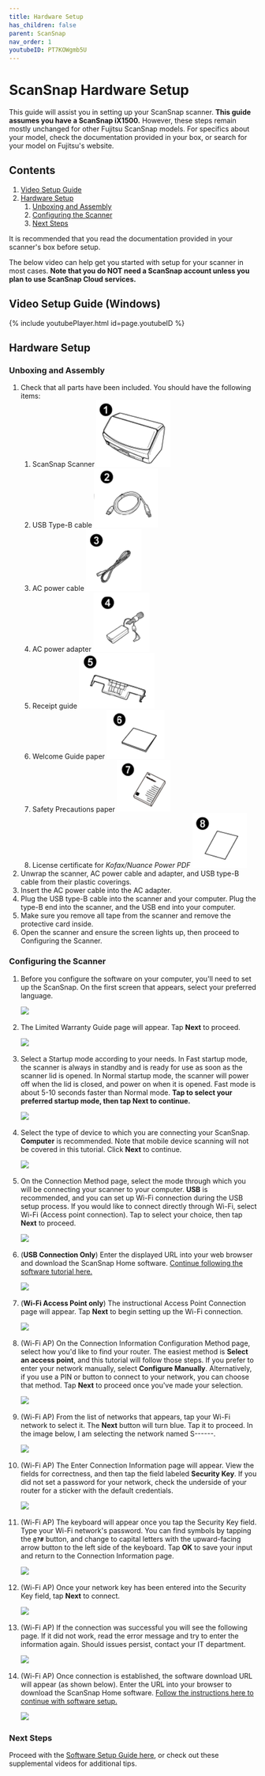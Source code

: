 ```yaml
---
title: Hardware Setup
has_children: false
parent: ScanSnap
nav_order: 1
youtubeID: PT7KOWgmb5U
---
```


# ScanSnap Hardware Setup

This guide will assist you in setting up your ScanSnap scanner. **This guide assumes you have a ScanSnap iX1500.** However, these steps remain mostly unchanged for other Fujitsu ScanSnap models. For specifics about your model, check the documentation provided in your box, or search for your model on Fujitsu's website.

## Contents
1. <a href="#video-setup-guide-windows">Video Setup Guide</a>
2. <a href="#hardware-setup">Hardware Setup</a>
     1. <a href="#unboxing-and-assembly">Unboxing and Assembly</a>
     2. <a href="#configuring-the-scanner">Configuring the Scanner</a>
     3. <a href="#next-steps">Next Steps</a>

It is recommended that you read the documentation provided in your scanner's box before setup.

The below video can help get you started with setup for your scanner in most cases. **Note that you do NOT need a ScanSnap account unless you plan to use ScanSnap Cloud services.**

## Video Setup Guide (Windows)
{% include youtubePlayer.html id=page.youtubeID %}

## Hardware Setup

### Unboxing and Assembly
1. Check that all parts have been included. You should have the following items:
     1. ScanSnap Scanner <img src="/assets/scansnap/1scansnap.png" />
     2. USB Type-B cable <img src="/assets/scansnap/2usb.png" />
     3. AC power cable <img src="/assets/scansnap/3acCable.png" />
     4. AC power adapter <img src="/assets/scansnap/4acAdapter.png" />
     5. Receipt guide <img src="/assets/scansnap/5receiptGuide.png" />
     6. Welcome Guide paper <img src="/assets/scansnap/6welcomeGuide.png" />
     7. Safety Precautions paper <img src="/assets/scansnap/7safety.png" />
     8. License certificate for *Kofax/Nuance Power PDF* <img src="/assets/scansnap/8kofaxPDFlic.png" />
2. Unwrap the scanner, AC power cable and adapter, and USB type-B cable from their plastic coverings.
3. Insert the AC power cable into the AC adapter.
4. Plug the USB type-B cable into the scanner and your computer. Plug the type-B end into the scanner, and the USB end into your computer.
5. Make sure you remove all tape from the scanner and remove the protective card inside.
6. Open the scanner and ensure the screen lights up, then proceed to Configuring the Scanner.

### Configuring the Scanner
1. Before you configure the software on your computer, you'll need to set up the ScanSnap. On the first screen that appears, select your preferred language.

     <a class="image" href="/assets/scansnap/setup01.png"><img src="/assets/scansnap/setup01.png" /></a>

2. The Limited Warranty Guide page will appear. Tap **Next** to proceed.

     <a class="image" href="/assets/scansnap/setup02.png"><img src="/assets/scansnap/setup02.png" /></a>

3. Select a Startup mode according to your needs. In Fast startup mode, the scanner is always in standby and is ready for use as soon as the scanner lid is opened. In Normal startup mode, the scanner will power off when the lid is closed, and power on when it is opened. Fast mode is about 5-10 seconds faster than Normal mode. **Tap to select your preferred startup mode, then tap Next to continue.**

     <a class="image" href="/assets/scansnap/setup03.png"><img src="/assets/scansnap/setup03.png" /></a>

4. Select the type of device to which you are connecting your ScanSnap. **Computer** is recommended. Note that mobile device scanning will not be covered in this tutorial. Click **Next** to continue.

     <a class="image" href="/assets/scansnap/setup04.png"><img src="/assets/scansnap/setup04.png" /></a>

5. On the Connection Method page, select the mode through which you will be connecting your scanner to your computer. **USB** is recommended, and you can set up Wi-Fi connection during the USB setup process. If you would like to connect directly through Wi-Fi, select Wi-Fi (Access point connection). Tap to select your choice, then tap **Next** to proceed.

     <a class="image" href="/assets/scansnap/setup05.png"><img src="/assets/scansnap/setup05.png" /></a>

6. (**USB Connection Only**) Enter the displayed URL into your web browser and download the ScanSnap Home software. <a href=/docs/scansnap/softwareSetup.html>Continue following the software tutorial here.</a>

     <a class="image" href="/assets/scansnap/setup06_usb.png"><img src="/assets/scansnap/setup06_usb.png" /></a>

7. (**Wi-Fi Access Point only**) The instructional Access Point Connection page will appear. Tap **Next** to begin setting up the Wi-Fi connection.

     <a class="image" href="/assets/scansnap/setup06_ap.png"><img src="/assets/scansnap/setup06_ap.png" /></a>

8. (Wi-Fi AP) On the Connection Information Configuration Method page, select how you'd like to find your router. The easiest method is **Select an access point**, and this tutorial will follow those steps. If you prefer to enter your network manually, select **Configure Manually**. Alternatively, if you use a PIN or button to connect to your network, you can choose that method. Tap **Next** to proceed once you've made your selection.

     <a class="image" href="/assets/scansnap/setup06_ap2.png"><img src="/assets/scansnap/setup06_ap2.png" /></a>

9. (Wi-Fi AP) From the list of networks that appears, tap your Wi-Fi network to select it. The **Next** button will turn blue. Tap it to proceed. In the image below, I am selecting the network named S------.

     <a class="image" href="/assets/scansnap/setup06_ap3.png"><img src="/assets/scansnap/setup06_ap3.png" /></a>

10. (Wi-Fi AP) The Enter Connection Information page will appear. View the fields for correctness, and then tap the field labeled **Security Key**. If you did not set a password for your network, check the underside of your router for a sticker with the default credentials.

     <a class="image" href="/assets/scansnap/setup06_ap4.png"><img src="/assets/scansnap/setup06_ap4.png" /></a>

11. (Wi-Fi AP) The keyboard will appear once you tap the Security Key field. Type your Wi-Fi network's password. You can find symbols by tapping the <b><code>@?#</code></b> button, and change to capital letters with the upward-facing arrow button to the left side of the keyboard. Tap **OK** to save your input and return to the Connection Information page.

     <a class="image" href="/assets/scansnap/setup06_ap5.png"><img src="/assets/scansnap/setup06_ap5.png" /></a>

12. (Wi-Fi AP) Once your network key has been entered into the Security Key field, tap **Next** to connect.

     <a class="image" href="/assets/scansnap/setup06_ap6.png"><img src="/assets/scansnap/setup06_ap6.png" /></a>

13. (Wi-Fi AP) If the connection was successful you will see the following page. If it did not work, read the error message and try to enter the information again. Should issues persist, contact your IT department.

     <a class="image" href="/assets/scansnap/setup06_ap7.png"><img src="/assets/scansnap/setup06_ap7.png" /></a>

14. (Wi-Fi AP) Once connection is established, the software download URL will appear (as shown below). Enter the URL into your browser to download the ScanSnap Home software. <a href=/docs/scansnap/softwareSetup.html>Follow the instructions here to continue with software setup.</a>

     <a class="image" href="/assets/scansnap/setup06_ap8.png"><img src="/assets/scansnap/setup06_ap8.png" /></a>

### Next Steps

Proceed with the <a href=/docs/scansnap/softwareSetup.html>Software Setup Guide here</a>, or check out these supplemental videos for additional tips.
